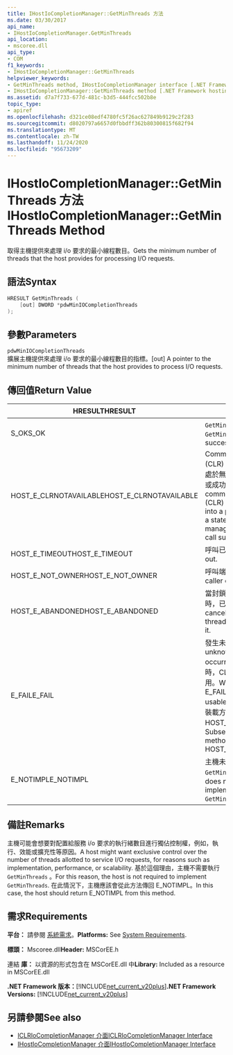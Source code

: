```yaml
---
title: IHostIoCompletionManager::GetMinThreads 方法
ms.date: 03/30/2017
api_name:
- IHostIoCompletionManager.GetMinThreads
api_location:
- mscoree.dll
api_type:
- COM
f1_keywords:
- IHostIoCompletionManager::GetMinThreads
helpviewer_keywords:
- GetMinThreads method, IHostIoCompletionManager interface [.NET Framework hosting]
- IHostIoCompletionManager::GetMinThreads method [.NET Framework hosting]
ms.assetid: d7a7f733-677d-481c-b3d5-444fcc502b8e
topic_type:
- apiref
ms.openlocfilehash: d321ce08edf4780fc5f26ac627849b9129c2f283
ms.sourcegitcommit: d8020797a6657d0fbbdff362b80300815f682f94
ms.translationtype: MT
ms.contentlocale: zh-TW
ms.lasthandoff: 11/24/2020
ms.locfileid: "95673209"
---
```

# <a name="ihostiocompletionmanagergetminthreads-method"></a><span data-ttu-id="32306-102">IHostIoCompletionManager::GetMinThreads 方法</span><span class="sxs-lookup"><span data-stu-id="32306-102">IHostIoCompletionManager::GetMinThreads Method</span></span>

<span data-ttu-id="32306-103">取得主機提供來處理 i/o 要求的最小線程數目。</span><span class="sxs-lookup"><span data-stu-id="32306-103">Gets the minimum number of threads that the host provides for processing I/O requests.</span></span>  
  
## <a name="syntax"></a><span data-ttu-id="32306-104">語法</span><span class="sxs-lookup"><span data-stu-id="32306-104">Syntax</span></span>  
  
```cpp  
HRESULT GetMinThreads (  
    [out] DWORD *pdwMinIOCompletionThreads  
);  
```  
  
## <a name="parameters"></a><span data-ttu-id="32306-105">參數</span><span class="sxs-lookup"><span data-stu-id="32306-105">Parameters</span></span>  

 `pdwMinIOCompletionThreads`  
 <span data-ttu-id="32306-106">擴展主機提供來處理 i/o 要求的最小線程數目的指標。</span><span class="sxs-lookup"><span data-stu-id="32306-106">[out] A pointer to the minimum number of threads that the host provides to process I/O requests.</span></span>  
  
## <a name="return-value"></a><span data-ttu-id="32306-107">傳回值</span><span class="sxs-lookup"><span data-stu-id="32306-107">Return Value</span></span>  
  
|<span data-ttu-id="32306-108">HRESULT</span><span class="sxs-lookup"><span data-stu-id="32306-108">HRESULT</span></span>|<span data-ttu-id="32306-109">描述</span><span class="sxs-lookup"><span data-stu-id="32306-109">Description</span></span>|  
|-------------|-----------------|  
|<span data-ttu-id="32306-110">S_OK</span><span class="sxs-lookup"><span data-stu-id="32306-110">S_OK</span></span>|<span data-ttu-id="32306-111">`GetMinThreads` 傳回成功。</span><span class="sxs-lookup"><span data-stu-id="32306-111">`GetMinThreads` returned successfully.</span></span>|  
|<span data-ttu-id="32306-112">HOST_E_CLRNOTAVAILABLE</span><span class="sxs-lookup"><span data-stu-id="32306-112">HOST_E_CLRNOTAVAILABLE</span></span>|<span data-ttu-id="32306-113">Common language runtime (CLR) 尚未載入至進程，或 CLR 處於無法執行 managed 程式碼或成功處理呼叫的狀態。</span><span class="sxs-lookup"><span data-stu-id="32306-113">The common language runtime (CLR) has not been loaded into a process, or the CLR is in a state in which it cannot run managed code or process the call successfully.</span></span>|  
|<span data-ttu-id="32306-114">HOST_E_TIMEOUT</span><span class="sxs-lookup"><span data-stu-id="32306-114">HOST_E_TIMEOUT</span></span>|<span data-ttu-id="32306-115">呼叫已超時。</span><span class="sxs-lookup"><span data-stu-id="32306-115">The call timed out.</span></span>|  
|<span data-ttu-id="32306-116">HOST_E_NOT_OWNER</span><span class="sxs-lookup"><span data-stu-id="32306-116">HOST_E_NOT_OWNER</span></span>|<span data-ttu-id="32306-117">呼叫端沒有擁有鎖定。</span><span class="sxs-lookup"><span data-stu-id="32306-117">The caller does not own the lock.</span></span>|  
|<span data-ttu-id="32306-118">HOST_E_ABANDONED</span><span class="sxs-lookup"><span data-stu-id="32306-118">HOST_E_ABANDONED</span></span>|<span data-ttu-id="32306-119">當封鎖的執行緒或光纖正在等候時，已取消事件。</span><span class="sxs-lookup"><span data-stu-id="32306-119">An event was canceled while a blocked thread or fiber was waiting on it.</span></span>|  
|<span data-ttu-id="32306-120">E_FAIL</span><span class="sxs-lookup"><span data-stu-id="32306-120">E_FAIL</span></span>|<span data-ttu-id="32306-121">發生未知的嚴重失敗。</span><span class="sxs-lookup"><span data-stu-id="32306-121">An unknown catastrophic failure occurred.</span></span> <span data-ttu-id="32306-122">當方法傳回 E_FAIL 時，CLR 在進程內將無法再使用。</span><span class="sxs-lookup"><span data-stu-id="32306-122">When a method returns E_FAIL, the CLR is no longer usable within the process.</span></span> <span data-ttu-id="32306-123">對裝載方法的後續呼叫會傳回 HOST_E_CLRNOTAVAILABLE。</span><span class="sxs-lookup"><span data-stu-id="32306-123">Subsequent calls to hosting methods return HOST_E_CLRNOTAVAILABLE.</span></span>|  
|<span data-ttu-id="32306-124">E_NOTIMPL</span><span class="sxs-lookup"><span data-stu-id="32306-124">E_NOTIMPL</span></span>|<span data-ttu-id="32306-125">主機未提供的實作為 `GetMinThreads` 。</span><span class="sxs-lookup"><span data-stu-id="32306-125">The host does not provide an implementation of `GetMinThreads`.</span></span>|  
  
## <a name="remarks"></a><span data-ttu-id="32306-126">備註</span><span class="sxs-lookup"><span data-stu-id="32306-126">Remarks</span></span>  

 <span data-ttu-id="32306-127">主機可能會想要對配置給服務 i/o 要求的執行緒數目進行獨佔控制權，例如，執行、效能或擴充性等原因。</span><span class="sxs-lookup"><span data-stu-id="32306-127">A host might want exclusive control over the number of threads allotted to service I/O requests, for reasons such as implementation, performance, or scalability.</span></span> <span data-ttu-id="32306-128">基於這個理由，主機不需要執行 `GetMinThreads` 。</span><span class="sxs-lookup"><span data-stu-id="32306-128">For this reason, the host is not required to implement `GetMinThreads`.</span></span> <span data-ttu-id="32306-129">在此情況下，主機應該會從此方法傳回 E_NOTIMPL。</span><span class="sxs-lookup"><span data-stu-id="32306-129">In this case, the host should return E_NOTIMPL from this method.</span></span>  
  
## <a name="requirements"></a><span data-ttu-id="32306-130">需求</span><span class="sxs-lookup"><span data-stu-id="32306-130">Requirements</span></span>  

 <span data-ttu-id="32306-131">**平台：** 請參閱 [系統需求](../../get-started/system-requirements.md)。</span><span class="sxs-lookup"><span data-stu-id="32306-131">**Platforms:** See [System Requirements](../../get-started/system-requirements.md).</span></span>  
  
 <span data-ttu-id="32306-132">**標頭：** Mscoree.dll</span><span class="sxs-lookup"><span data-stu-id="32306-132">**Header:** MSCorEE.h</span></span>  
  
 <span data-ttu-id="32306-133">連結 **庫：** 以資源的形式包含在 MSCorEE.dll 中</span><span class="sxs-lookup"><span data-stu-id="32306-133">**Library:** Included as a resource in MSCorEE.dll</span></span>  
  
 <span data-ttu-id="32306-134">**.NET Framework 版本：**[!INCLUDE[net_current_v20plus](../../../../includes/net-current-v20plus-md.md)]</span><span class="sxs-lookup"><span data-stu-id="32306-134">**.NET Framework Versions:** [!INCLUDE[net_current_v20plus](../../../../includes/net-current-v20plus-md.md)]</span></span>  
  
## <a name="see-also"></a><span data-ttu-id="32306-135">另請參閱</span><span class="sxs-lookup"><span data-stu-id="32306-135">See also</span></span>

- [<span data-ttu-id="32306-136">ICLRIoCompletionManager 介面</span><span class="sxs-lookup"><span data-stu-id="32306-136">ICLRIoCompletionManager Interface</span></span>](iclriocompletionmanager-interface.md)
- [<span data-ttu-id="32306-137">IHostIoCompletionManager 介面</span><span class="sxs-lookup"><span data-stu-id="32306-137">IHostIoCompletionManager Interface</span></span>](ihostiocompletionmanager-interface.md)
